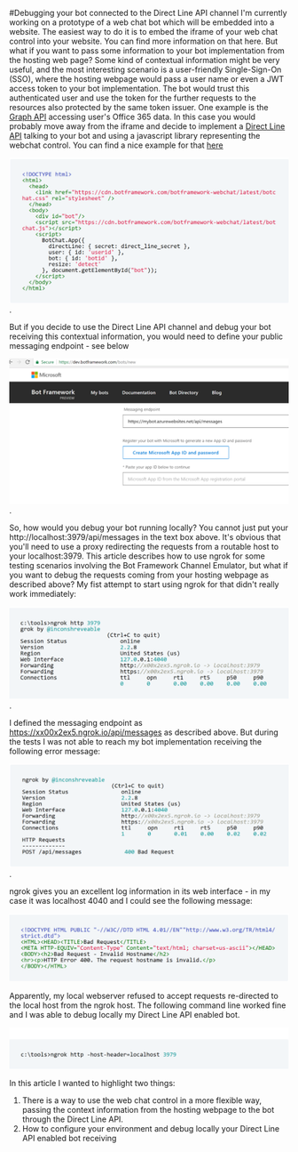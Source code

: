 #Debugging your bot connected to the Direct Line API channel
I'm currently working on a prototype of a web chat bot which will be embedded into a website. The easiest way to do it is to embed the iframe of your web chat control into your website. You can find more information on that here.
But what if you want to pass some information to your bot implementation from the hosting web page? Some kind of contextual information might be very useful, and the most interesting scenario is a user-friendly Single-Sign-On (SSO), where the hosting webpage would pass a user name or even a JWT access token to your bot implementation. The bot would trust this authenticated user and use the token for the further requests to the resources also protected by the same token issuer. One example is the [Graph API](https://developer.microsoft.com/en-us/graph/docs/concepts/overview) accessing user's Office 365 data.
In this case you would probably move away from the iframe and decide to implement a [Direct Line API](https://docs.microsoft.com/en-us/bot-framework/rest-api/bot-framework-rest-direct-line-3-0-concepts) talking to your bot and using a javascript library representing the webchat control. You can find a nice example for that [here](https://docs.microsoft.com/en-us/bot-framework/channel-connect-webchat) 

![snippet1](snippet1.png).

But if you decide to use the Direct Line API channel and debug your bot receiving this contextual information, you would need to define your public messaging endpoint - see below 

![snippet1-1](snippet1-1.png).

So, how would you debug your bot running locally? You cannot just put your http://localhost:3979/api/messages in the text box above. It's obvious that you'll need to use a proxy redirecting the requests from a routable host to your localhost:3979.
This article describes how to use ngrok for some testing scenarios involving the Bot Framework Channel Emulator, but what if you want to debug the requests coming from your hosting webpage as described above?
My fist attempt to start using ngrok for that didn't really work immediately:

![snippet2](snippet2.png).

I defined the messaging endpoint as https://xx00x2ex5.ngrok.io/api/messages as described above. But during the tests I was not able to reach my bot implementation receiving the following error message:

![snippet3](snippet3.png).

ngrok gives you an excellent log information in its web interface - in my case it was localhost 4040 and I could see the following message:

![snippet4](snippet4.png)

Apparently, my local webserver refused to accept requests re-directed to the local host from the ngrok host.
The following command line worked fine and I was able to debug locally my Direct Line API enabled bot.

![snippet5](snippet5.png)

In this article I wanted to highlight two things:
1.	There is a way to use the web chat control in a more flexible way, passing the context information from the hosting webpage to the bot through the Direct Line API.
2.	How to configure your environment and debug locally your Direct Line API enabled bot receiving

